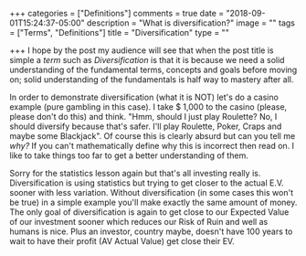 +++
categories = ["Definitions"]
comments = true
date = "2018-09-01T15:24:37-05:00"
description = "What is diversification?"
image = ""
tags = ["Terms", "Definitions"]
title = "Diversification"
type = ""

+++
I hope by the post my audience will see that when the post title is simple a _term_ such as _Diversification_ is that it is because we need a solid understanding of the fundamental terms, concepts and goals before moving on; solid understanding of the fundamentals is half way to mastery after all.

In order to demonstrate diversification (what it is NOT) let's do a casino example (pure gambling in this case). I take $ 1,000 to the casino (please, please don't do this) and think. "Hmm, should I just play Roulette? No, I should diversify because that's safer. I'll play Roulette, Poker, Craps and maybe some Blackjack". Of course this is clearly absurd but can you tell me _why?_ If you can't mathematically define why this is incorrect then read on.  I like to take things too far to get a better understanding of them.

Sorry for the statistics lesson again but that's all investing really is. Diversification is using  statistics but trying to get closer to the actual E.V. sooner with less variation. Without diversification (in some cases this won't be true) in a simple example you'll make exactly the same amount of money. The only goal of diversification is again to get close to our Expected Value of our investment sooner which reduces our Risk of Ruin and well as humans is nice. Plus an investor, country maybe, doesn't have 100 years to wait to have their profit (AV Actual Value) get close their EV.